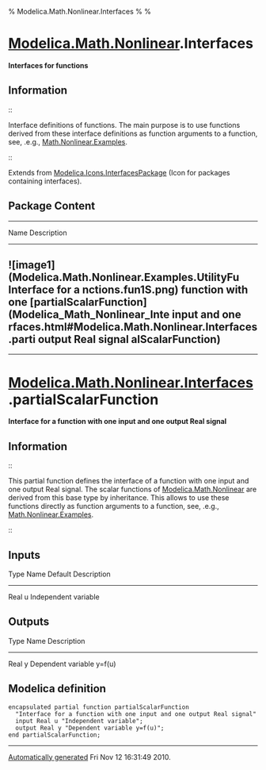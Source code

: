 % Modelica.Math.Nonlinear.Interfaces
% 
% 

[Modelica.Math.Nonlinear](Modelica_Math_Nonlinear.html#Modelica.Math.Nonlinear).Interfaces
==========================================================================================

**Interfaces for functions**

Information
-----------

::

Interface definitions of functions. The main purpose is to use functions
derived from these interface definitions as function arguments to a
function, see, .e.g.,
[Math.Nonlinear.Examples](Modelica_Math_Nonlinear_Examples.html#Modelica.Math.Nonlinear.Examples).

::

Extends from
[Modelica.Icons.InterfacesPackage](Modelica_Icons_InterfacesPackage.html#Modelica.Icons.InterfacesPackage)
(Icon for packages containing interfaces).

Package Content
---------------

  ------------------------------------------------------------------------
  Name                                                 Description
  ---------------------------------------------------- -------------------
  ![image1](Modelica.Math.Nonlinear.Examples.UtilityFu Interface for a
  nctions.fun1S.png)                                   function with one
  [partialScalarFunction](Modelica_Math_Nonlinear_Inte input and one
  rfaces.html#Modelica.Math.Nonlinear.Interfaces.parti output Real signal
  alScalarFunction)                                    
  ------------------------------------------------------------------------

* * * * *

[Modelica.Math.Nonlinear.Interfaces](Modelica_Math_Nonlinear_Interfaces.html#Modelica.Math.Nonlinear.Interfaces).partialScalarFunction
======================================================================================================================================

**Interface for a function with one input and one output Real signal**

Information
-----------

::

This partial function defines the interface of a function with one input
and one output Real signal. The scalar functions of
[Modelica.Math.Nonlinear](Modelica_Math_Nonlinear.html#Modelica.Math.Nonlinear)
are derived from this base type by inheritance. This allows to use these
functions directly as function arguments to a function, see, .e.g.,
[Math.Nonlinear.Examples](Modelica_Math_Nonlinear_Examples.html#Modelica.Math.Nonlinear.Examples).

::

Inputs
------

  Type      Name      Default      Description
  --------- --------- ------------ -------------------------
  Real      u                      Independent variable

Outputs
-------

  Type      Name      Description
  --------- --------- ------------------------------
  Real      y         Dependent variable y=f(u)

Modelica definition
-------------------

    encapsulated partial function partialScalarFunction 
      "Interface for a function with one input and one output Real signal"
      input Real u "Independent variable";
      output Real y "Dependent variable y=f(u)";
    end partialScalarFunction;

* * * * *

[Automatically generated](http://www.3ds.com/) Fri Nov 12 16:31:49 2010.
